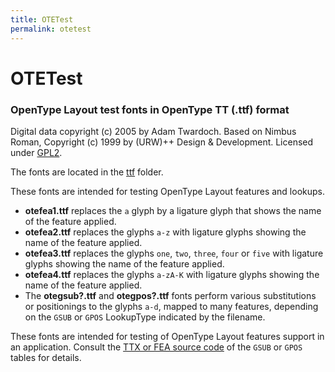 ```yaml
---
title: OTETest
permalink: otetest
---
```


# OTETest

### OpenType Layout test fonts in OpenType TT (.ttf) format

Digital data copyright (c) 2005 by Adam Twardoch. Based on Nimbus Roman, Copyright (c) 1999 by (URW)++ Design & Development. Licensed under [GPL2](./LICENSE).

The fonts are located in the [ttf](./ttf/) folder.

These fonts are intended for testing OpenType Layout features and lookups.
* **otefea1.ttf** replaces the `a` glyph by a ligature glyph that shows the name of the feature applied.
* **otefea2.ttf** replaces the glyphs `a-z` with ligature glyphs showing the name of the feature applied.
* **otefea3.ttf** replaces the glyphs `one`, `two`, `three`, `four` or `five` with ligature glyphs showing the name of the feature applied.
* **otefea4.ttf** replaces the glyphs `a-zA-K` with ligature glyphs showing the name of the feature applied.
* The **otegsub?.ttf** and **otegpos?.ttf** fonts perform various substitutions or positionings to the glyphs `a-d`, mapped to many features, depending on the `GSUB` or `GPOS` LookupType indicated by the filename.

These fonts are intended for testing of OpenType Layout features support
in an application. Consult the [TTX or FEA source code](./src/) of the `GSUB` or `GPOS` tables for details.
